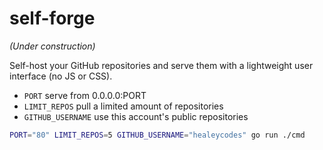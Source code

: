 # self-forge

_(Under construction)_

Self-host your GitHub repositories and serve them with a lightweight user interface (no JS or CSS).

- `PORT` serve from 0.0.0.0:PORT
- `LIMIT_REPOS` pull a limited amount of repositories
- `GITHUB_USERNAME` use this account's public repositories

```bash
PORT="80" LIMIT_REPOS=5 GITHUB_USERNAME="healeycodes" go run ./cmd
```
